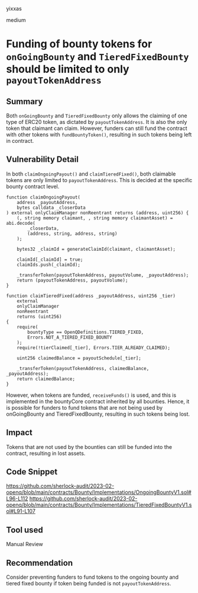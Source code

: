 yixxas

medium

# Funding of bounty tokens for `onGoingBounty` and `TieredFixedBounty` should be limited to only `payoutTokenAddress`

## Summary
Both `onGoingBounty` and `TieredFixedBounty` only allows the claiming of one type of ERC20 token, as dictated by `payoutTokenAddress`. It is also the only token that claimant can claim. However, funders can still fund the contract with other tokens with `fundBountyToken()`, resulting in such tokens being left in contract. 

## Vulnerability Detail

In both `claimOngoingPayout()` and `claimTieredFixed()`, both claimable tokens are only limited to `payoutTokenAddress`. This is decided at the specific bounty contract level.

```solidity
function claimOngoingPayout(
    address _payoutAddress,
    bytes calldata _closerData
) external onlyClaimManager nonReentrant returns (address, uint256) {
    (, string memory claimant, , string memory claimantAsset) = abi.decode(
        _closerData,
        (address, string, address, string)
    );

    bytes32 _claimId = generateClaimId(claimant, claimantAsset);

    claimId[_claimId] = true;
    claimIds.push(_claimId);

    _transferToken(payoutTokenAddress, payoutVolume, _payoutAddress);
    return (payoutTokenAddress, payoutVolume);
}
```

```solidity
function claimTieredFixed(address _payoutAddress, uint256 _tier)
    external
    onlyClaimManager
    nonReentrant
    returns (uint256)
{
    require(
        bountyType == OpenQDefinitions.TIERED_FIXED,
        Errors.NOT_A_TIERED_FIXED_BOUNTY
    );
    require(!tierClaimed[_tier], Errors.TIER_ALREADY_CLAIMED);

    uint256 claimedBalance = payoutSchedule[_tier];

    _transferToken(payoutTokenAddress, claimedBalance, _payoutAddress);
    return claimedBalance;
}
```

However, when tokens are funded, `receiveFunds()` is used, and this is implemented in the bountyCore contract inherited by all bounties. Hence, it is possible for funders to fund tokens that are not being used by onGoingBounty and TieredFixedBounty, resulting in such tokens being lost.

## Impact
Tokens that are not used by the bounties can still be funded into the contract, resulting in lost assets.

## Code Snippet
https://github.com/sherlock-audit/2023-02-openq/blob/main/contracts/Bounty/Implementations/OngoingBountyV1.sol#L96-L112
https://github.com/sherlock-audit/2023-02-openq/blob/main/contracts/Bounty/Implementations/TieredFixedBountyV1.sol#L91-L107

## Tool used

Manual Review

## Recommendation
Consider preventing funders to fund tokens to the ongoing bounty and tiered fixed bounty if token being funded is not `payoutTokenAddress`.
